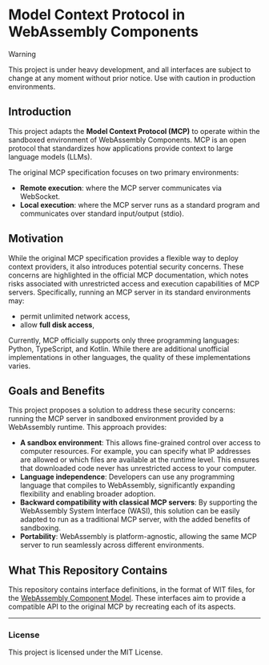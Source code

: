 # Model Context Protocol in WebAssembly Components

> [!WARNING]
> This project is under heavy development, and all interfaces are subject to change at any moment without prior notice. Use with caution in production environments.


## Introduction

This project adapts the **Model Context Protocol (MCP)** to operate within the sandboxed environment of WebAssembly Components. MCP is an open protocol that standardizes how applications provide context to large language models (LLMs).

The original MCP specification focuses on two primary environments:
- **Remote execution**: where the MCP server communicates via WebSocket.
- **Local execution**: where the MCP server runs as a standard program and communicates over standard input/output (stdio).

## Motivation

While the original MCP specification provides a flexible way to deploy context providers, it also introduces potential security concerns. These concerns are highlighted in the official MCP documentation, which notes risks associated with unrestricted access and execution capabilities of MCP servers. Specifically, running an MCP server in its standard environments may:
- permit unlimited network access,
- allow **full disk access**,

Currently, MCP officially supports only three programming languages: Python, TypeScript, and Kotlin. While there are additional unofficial implementations in other languages, the quality of these implementations varies.

## Goals and Benefits

This project proposes a solution to address these security concerns: running the MCP server in sandboxed environment provided by a WebAssembly runtime. This approach provides:
- **A sandbox environment**: This allows fine-grained control over access to computer resources. For example, you can specify what IP addresses are allowed or which files are available at the runtime level. This ensures that downloaded code never has unrestricted access to your computer.
- **Language independence**: Developers can use any programming language that compiles to WebAssembly, significantly expanding flexibility and enabling broader adoption.
- **Backward compatibility with classical MCP servers**: By supporting the WebAssembly System Interface (WASI), this solution can be easily adapted to run as a traditional MCP server, with the added benefits of sandboxing.
- **Portability**: WebAssembly is platform-agnostic, allowing the same MCP server to run seamlessly across different environments.

## What This Repository Contains

This repository contains interface definitions, in the format of WIT files, for the [WebAssembly Component Model](https://github.com/webassembly/component-model). These interfaces aim to provide a compatible API to the original MCP by recreating each of its aspects.

---

### License

This project is licensed under the MIT License.